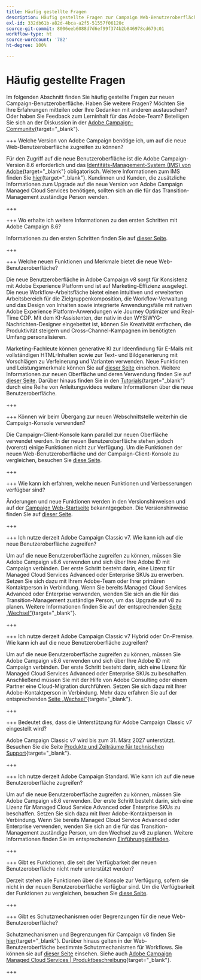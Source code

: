 ```yaml
---
title: Häufig gestellte Fragen
description: Häufig gestellte Fragen zur Campaign Web-Benutzeroberfläche
exl-id: 332db61b-a82d-4bca-a2f5-51557f06120c
source-git-commit: 8006eeb6088d7d6ef99f374b2b846978cd679c01
workflow-type: ht
source-wordcount: '782'
ht-degree: 100%

---
```


# Häufig gestellte Fragen

Im folgenden Abschnitt finden Sie häufig gestellte Fragen zur neuen Campaign-Benutzeroberfläche. Haben Sie weitere Fragen? Möchten Sie Ihre Erfahrungen mitteilen oder Ihre Gedanken mit anderen austauschen? Oder haben Sie Feedback zum Lerninhalt für das Adobe-Team? Beteiligen Sie sich an der Diskussion in der [Adobe Campaign-Community](https://experienceleaguecommunities.adobe.com/t5/adobe-campaign-classic-v7/ct-p/adobe-campaign-classic-community?profile.language=de){target="_blank"}.

+++ Welche Version von Adobe Campaign benötige ich, um auf die neue Web-Benutzeroberfläche zugreifen zu können?

Für den Zugriff auf die neue Benutzeroberfläche ist die Adobe Campaign-Version 8.6 erforderlich und das [Identitäts-Management-System (IMS) von Adobe](https://helpx.adobe.com/de/enterprise/using/identity.html){target="_blank"} obligatorisch. Weitere Informationen zum IMS finden Sie [hier](https://experienceleague.adobe.com/de/docs/campaign/technotes-ac/tn-new/migrate-users-to-ims){target="_blank"}. Kundinnen und Kunden, die zusätzliche Informationen zum Upgrade auf die neue Version von Adobe Campaign Managed Cloud Services benötigen, sollten sich an die für das Transition-Management zuständige Person wenden.

+++

+++ Wo erhalte ich weitere Informationen zu den ersten Schritten mit Adobe Campaign 8.6?

Informationen zu den ersten Schritten finden Sie auf [dieser Seite](../get-started/get-started.md).

+++

+++ Welche neuen Funktionen und Merkmale bietet die neue Web-Benutzeroberfläche?

Die neue Benutzeroberfläche in Adobe Campaign v8 sorgt für Konsistenz mit Adobe Experience Platform und ist auf Marketing-Effizienz ausgelegt. Die neue Workflow-Arbeitsfläche bietet einen intuitiven und erweiterten Arbeitsbereich für die Zielgruppenkomposition, die Workflow-Verwaltung und das Design von Inhalten sowie integrierte Anwendungsfälle mit nativen Adobe Experience Platform-Anwendungen wie Journey Optimizer und Real-Time CDP. Mit dem KI-Assistenten, der nativ in den WYSIWYG-Nachrichten-Designer eingebettet ist, können Sie Kreativität entfachen, die Produktivität steigern und Cross-Channel-Kampagnen im benötigten Umfang personalisieren.

Marketing-Fachleute können generative KI zur Ideenfindung für E-Mails mit vollständigen HTML-Inhalten sowie zur Text- und Bildgenerierung mit Vorschlägen zu Verfeinerung und Varianten verwenden. Neue Funktionen und Leistungsmerkmale können Sie auf [dieser Seite](../rn/whats-new.md) einsehen. Weitere Informationen zur neuen Oberfläche und deren Verwendung finden Sie auf [dieser Seite](../get-started/user-interface.md). Darüber hinaus finden Sie in den [Tutorials](https://experienceleague.adobe.com/de/docs/campaign-web-learn/tutorials/overview){target="_blank"} durch eine Reihe von Anleitungsvideos weitere Informationen über die neue Benutzeroberfläche.

+++

+++ Können wir beim Übergang zur neuen Webschnittstelle weiterhin die Campaign-Konsole verwenden?

Die Campaign-Client-Konsole kann parallel zur neuen Oberfläche verwendet werden. In der neuen Benutzeroberfläche stehen jedoch (vorerst) einige Funktionen nicht zur Verfügung. Um die Funktionen der neuen Web-Benutzeroberfläche und der Campaign-Client-Konsole zu vergleichen, besuchen Sie [diese Seite](../get-started/capability-matrix.md).

+++

+++ Wie kann ich erfahren, welche neuen Funktionen und Verbesserungen verfügbar sind?

Änderungen und neue Funktionen werden in den Versionshinweisen und auf der [Campaign Web-Startseite](../get-started/user-interface.md#user-interface-home) bekanntgegeben. Die Versionshinweise finden Sie auf [dieser Seite](../rn/release-notes.md).

+++

+++ Ich nutze derzeit Adobe Campaign Classic v7. Wie kann ich auf die neue Benutzeroberfläche zugreifen?

Um auf die neue Benutzeroberfläche zugreifen zu können, müssen Sie Adobe Campaign v8.6 verwenden und sich über Ihre Adobe ID mit Campaign verbinden. Der erste Schritt besteht darin, eine Lizenz für Managed Cloud Services Advanced oder Enterprise SKUs zu erwerben. Setzen Sie sich dazu mit Ihrem Adobe-Team oder Ihrer primären Kontaktperson in Verbindung. Wenn Sie bereits Managed Cloud Services Advanced oder Enterprise verwenden, wenden Sie sich an die für das Transition-Management zuständige Person, um das Upgrade auf v8 zu planen. Weitere Informationen finden Sie auf der entsprechenden [Seite „Wechsel“](https://experienceleague.adobe.com/de/docs/campaign/campaign-v8/new/v7-to-v8){target="_blank"}.

+++

+++ Ich nutze derzeit Adobe Campaign Classic v7 Hybrid oder On-Premise. Wie kann ich auf die neue Benutzeroberfläche zugreifen?

Um auf die neue Benutzeroberfläche zugreifen zu können, müssen Sie Adobe Campaign v8.6 verwenden und sich über Ihre Adobe ID mit Campaign verbinden. Der erste Schritt besteht darin, sich eine Lizenz für Managed Cloud Services Advanced oder Enterprise SKUs zu beschaffen. Anschließend müssen Sie mit der Hilfe von Adobe Consulting oder einem Partner eine Cloud-Migration durchführen. Setzen Sie sich dazu mit Ihrer Adobe-Kontaktperson in Verbindung. Mehr dazu erfahren Sie auf der entsprechenden [Seite „Wechsel“](https://experienceleague.adobe.com/de/docs/campaign/campaign-v8/new/v7-to-v8){target="_blank"}.

+++

+++ Bedeutet dies, dass die Unterstützung für Adobe Campaign Classic v7 eingestellt wird?

Adobe Campaign Classic v7 wird bis zum 31. März 2027 unterstützt. Besuchen Sie die Seite [Produkte und Zeiträume für technischen Support](https://helpx.adobe.com/de/support/programs/eol-matrix.html){target="_blank"}.

+++

+++ Ich nutze derzeit Adobe Campaign Standard. Wie kann ich auf die neue Benutzeroberfläche zugreifen?

Um auf die neue Benutzeroberfläche zugreifen zu können, müssen Sie Adobe Campaign v8.6 verwenden. Der erste Schritt besteht darin, sich eine Lizenz für Managed Cloud Service Advanced oder Enterprise SKUs zu beschaffen. Setzen Sie sich dazu mit Ihrer Adobe-Kontaktperson in Verbindung. Wenn Sie bereits Managed Cloud Service Advanced oder Enterprise verwenden, wenden Sie sich an die für das Transition-Management zuständige Person, um den Wechsel zu v8 zu planen. Weitere Informationen finden Sie im entsprechenden [Einführungsleitfaden](../../adoption/home.md).

+++

+++ Gibt es Funktionen, die seit der Verfügbarkeit der neuen Benutzeroberfläche nicht mehr unterstützt werden?

Derzeit stehen alle Funktionen über die Konsole zur Verfügung, sofern sie nicht in der neuen Benutzeroberfläche verfügbar sind. Um die Verfügbarkeit der Funktionen zu vergleichen, besuchen Sie [diese Seite](../get-started/capability-matrix.md).

+++

+++ Gibt es Schutzmechanismen oder Begrenzungen für die neue Web-Benutzeroberfläche?

Schutzmechanismen und Begrenzungen für Campaign v8 finden Sie [hier](https://experienceleague.adobe.com/de/docs/campaign/campaign-v8/releases/ac-guardrails){target="_blank"}. Darüber hinaus gelten in der Web-Benutzeroberfläche bestimmte Schutzmechanismen für Workflows. Sie können sie auf [dieser Seite](../get-started/guardrails.md) einsehen. Siehe auch [Adobe Campaign Managed Cloud Services | Produktbeschreibung](https://helpx.adobe.com/de/legal/product-descriptions/adobe-campaign-managed-cloud-services.html){target="_blank"}.

+++